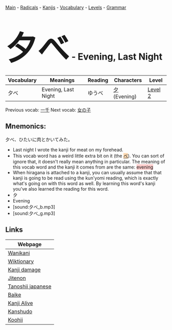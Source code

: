 <style> bigfont {font-size: 100px}</style>
[Main](../README.md) -
[Radicals](../radicals.md) -
[Kanjis](../kanjis.md) -
[Vocabulary](../vocabulary.md) -
[Levels](../levels.md) -
[Grammar](../grammar.md)
# <bigfont> 夕べ</bigfont> - Evening, Last Night 

| Vocabulary | Meanings | Reading | Characters | Level |
| --- | --- | --- | --- | --- |
| 夕べ | Evening, Last Night | ゆうべ |  [夕](../kanjis/夕.md) (Evening) | [Level 2](../levels/wk_level2.md) |

Previous vocab: [一千](一千.md) Next vocab: [女の子](女の子.md) 

## Mnemonics:
夕べ、ひたいに肉とかいてみた。
* Last night I wrote the kanji for meat on my forehead.
* This vocab word has a weird little extra bit on it (the <span style="background-color:#fed8b1"> [べ](https://jisho.org/search/べ)</span>). You can sort of ignore that, it doesn't really mean anything in particular. The meaning of this vocab word and the kanji it comes from are the same: <span style="background-color:#ffcccb"> evening</span>
* When hiragana is attached to a kanji, you can usually assume that that kanji is going to be read using the kun'yomi reading, which is exactly what's going on with this word as well. By learning this word's kanji you've also learned the reading for this word.
* 夕
* Evening
* [sound:夕べ_b.mp3]
* [sound:夕べ_g.mp3]


## Links 

| Webpage |
| --- |
| [Wanikani          ](https://www.wanikani.com/kanji/夕べ) |
| [Wiktionary        ](https://en.wiktionary.org/wiki/夕べ) |
| [Kanji damage      ](http://www.kanjidamage.com/kanji/search?utf8=✓&q=夕べ) |
| [Jitenon           ](https://jitenon.com/kanji/夕べ) |
| [Tanoshii japanese ](https://www.tanoshiijapanese.com/dictionary/kanji.cfm?k=夕べ) |
| [Baike             ](https://baike.baidu.com/item/夕べ) |
| [Kanji Alive       ](https://app.kanjialive.com/夕べ) |
| [Kanshudo          ](https://www.kanshudo.com/searchmn?q=夕べ) |
| [Koohii            ](https://kanji.koohii.com/study/kanji/夕べ) |
